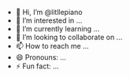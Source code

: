 - 👋 Hi, I’m @litllepiano
- 👀 I’m interested in ...
- 🌱 I’m currently learning ...
- 💞️ I’m looking to collaborate on ...
- 📫 How to reach me ...
- 😄 Pronouns: ...
- ⚡ Fun fact: ...

<!---
litllepiano/litllepiano is a ✨ special ✨ repository because its `README.md` (this file) appears on your GitHub profile.
You can click the Preview link to take a look at your changes.
--->

